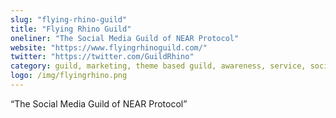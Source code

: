 ```yaml
---
slug: "flying-rhino-guild"
title: "Flying Rhino Guild"
oneliner: "The Social Media Guild of NEAR Protocol"
website: "https://www.flyingrhinoguild.com/"
twitter: "https://twitter.com/GuildRhino"
category: guild, marketing, theme based guild, awareness, service, social media, content
logo: /img/flyingrhino.png
---
```


“The Social Media Guild of NEAR Protocol”

